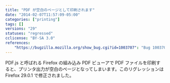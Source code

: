 ```yaml
---
title: "PDF が空白のページとして印刷されます"
date: "2014-02-07T11:57:09-05:00"
categories: ["printing"]
tags: []
versions: "29"
statuses: "regressed"
cclicense: "BY-SA 3.0"
references:
    "https://bugzilla.mozilla.org/show_bug.cgi?id=1003707": "Bug 1003707 – pdf.js print prints a white page"
---
```

PDF.js と呼ばれる Firefox の組み込み PDF ビューアで PDF ファイルを印刷すると、プリンタ出力が空白のページとなってしまいます。このリグレッションは Firefox 29.0.1 で修正されました。
